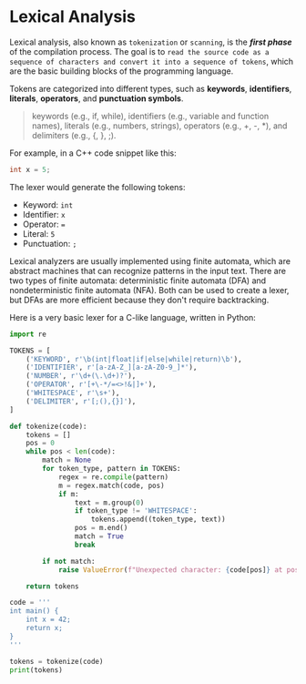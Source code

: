 # Lexical Analysis

Lexical analysis, also known as `tokenization` or `scanning`, is the ***first phase*** of the compilation process. The goal is to `read the source code as a sequence of characters and convert it into a sequence of tokens`, which are the basic building blocks of the programming language.

Tokens are categorized into different types, such as **keywords**, **identifiers**, **literals**, **operators**, and **punctuation symbols**.

> keywords (e.g., if, while), identifiers (e.g., variable and function names), literals (e.g., numbers, strings), operators (e.g., +, -, *), and delimiters (e.g., {, }, ;).

For example, in a C++ code snippet like this:

```cpp
int x = 5;
```

The lexer would generate the following tokens:

- Keyword: `int`
- Identifier: `x`
- Operator: `=`
- Literal: `5`
- Punctuation: `;`

Lexical analyzers are usually implemented using finite automata, which are abstract machines that can recognize patterns in the input text. There are two types of finite automata: deterministic finite automata (DFA) and nondeterministic finite automata (NFA). Both can be used to create a lexer, but DFAs are more efficient because they don't require backtracking.

<!-- {{< katex display >}} f(x) = \int_{-\infty}^\infty\hat f(\xi),e^{2 \pi i \xi x},d\xi {{< /katex >}} -->

Here is a very basic lexer for a C-like language, written in Python:

```python
import re

TOKENS = [
    ('KEYWORD', r'\b(int|float|if|else|while|return)\b'),
    ('IDENTIFIER', r'[a-zA-Z_][a-zA-Z0-9_]*'),
    ('NUMBER', r'\d+(\.\d+)?'),
    ('OPERATOR', r'[+\-*/=<>!&|]+'),
    ('WHITESPACE', r'\s+'),
    ('DELIMITER', r'[;(),{}]'),
]

def tokenize(code):
    tokens = []
    pos = 0
    while pos < len(code):
        match = None
        for token_type, pattern in TOKENS:
            regex = re.compile(pattern)
            m = regex.match(code, pos)
            if m:
                text = m.group(0)
                if token_type != 'WHITESPACE':
                    tokens.append((token_type, text))
                pos = m.end()
                match = True
                break

        if not match:
            raise ValueError(f"Unexpected character: {code[pos]} at position {pos}")

    return tokens

code = '''
int main() {
    int x = 42;
    return x;
}
'''

tokens = tokenize(code)
print(tokens)
```
